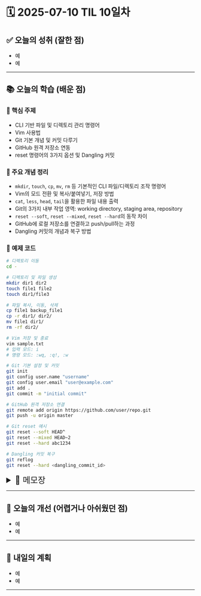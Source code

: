 # 🗓️ 2025-07-10 TIL 10일차

## ✅ 오늘의 성취 (잘한 점)

- 예
- 예

---

## 📚 오늘의 학습 (배운 점)

### 🔹 핵심 주제

- CLI 기반 파일 및 디렉토리 관리 명령어
- Vim 사용법
- Git 기본 개념 및 커밋 다루기
- GitHub 원격 저장소 연동
- reset 명령어의 3가지 옵션 및 Dangling 커밋

### 🔹 주요 개념 정리

- `mkdir`, `touch`, `cp`, `mv`, `rm` 등 기본적인 CLI 파일/디렉토리 조작 명령어
- Vim의 모드 전환 및 복사/붙여넣기, 저장 방법
- `cat`, `less`, `head`, `tail`을 활용한 파일 내용 출력
- Git의 3가지 내부 작업 영역: working directory, staging area, repository
- `reset --soft`, `reset --mixed`, `reset --hard`의 동작 차이
- GitHub에 로컬 저장소를 연결하고 push/pull하는 과정
- Dangling 커밋의 개념과 복구 방법

### 🔹 예제 코드

```bash
# 디렉토리 이동
cd -

# 디렉토리 및 파일 생성
mkdir dir1 dir2
touch file1 file2
touch dir1/file3

# 파일 복사, 이동, 삭제
cp file1 backup_file1
cp -r dir1/ dir2/
mv file1 dir1/
rm -rf dir2/

# Vim 저장 및 종료
vim sample.txt
# 입력 모드: i
# 명령 모드: :wq, :q!, :w

# Git 기본 설정 및 커밋
git init
git config user.name "username"
git config user.email "user@example.com"
git add .
git commit -m "initial commit"

# GitHub 원격 저장소 연결
git remote add origin https://github.com/user/repo.git
git push -u origin master

# Git reset 예시
git reset --soft HEAD^
git reset --mixed HEAD~2
git reset --hard abc1234

# Dangling 커밋 복구
git reflog
git reset --hard <dangling_commit_id>
```

<details>
<summary style="font-size: 22px;">📓 메모장</summary>

### 디렉토리와 파일

- `cd -` : 이전 디렉토리로 이동

---

## 디렉토리 만들기

- `mkdir 디렉토리명 디렉토리명 ... [경로]`
- `touch [하위디렉토리명/]파일명` : 파일의 마지막 접근시간/수정시간을 업데이트하는 명령어 (존재하지 않으면 파일을 생성함)

---

## CLI 텍스트 에디터

**Vim**

- `vim [파일명]`으로 진입 시 처음은 입력모드가 아님
- 네 가지 입력 모드 존재:

  - 일반: 커서 이동, 텍스트 붙여넣기, 작업 취소 (ESC)
  - 입력: 텍스트 입력 (`i`)
  - 비주얼: 텍스트 블록 지정, 복사 (`v`, `V`)
  - 명령: 저장 및 종료 (`:`)

---

## 복사, 잘라내기, 붙여넣기

- 커서를 원하는 라인으로 옮긴 후
- 비주얼 모드 진입 (`v` 또는 `V`)
- `y`: 복사 / `d`: 잘라내기
- `yy`, `dd`: 한 줄 복사/삭제
- `p`: 붙여넣기

---

## 저장 및 종료

- 명령모드 전환 후:

  - `:w` : 저장
  - `:q` : 종료
  - `:wq` : 저장 후 종료
  - `:q!` : 저장하지 않고 종료

---

## 파일 불러오기

- `cat 파일명` : 파일 간단히 보기
- `less 파일명` : 페이지 단위로 보기 (`f`, `b`, `G`, `g`)
- `head -n 5 파일명` : 처음 5줄
- `tail -n 5 파일명` : 마지막 5줄

---

## 파일/디렉토리 이동 및 이름 변경

- `mv 대상파일명 이동할파일명`
- 디렉토리가 없으면 이름 변경, 존재 시 내부로 이동됨
- 예: `mv A/B .` → B를 현재 위치로 이동
- 덮어쓰기 방지를 위해 `-i` 옵션 사용 가능

---

## 파일/디렉토리 복사

- `cp 복사할파일 대상위치`
- 디렉토리는 `-r` 옵션 필수
- `-i` : 덮어쓰기 확인

---

## 파일/디렉토리 삭제

- `rm 파일명` : 기본적으로 파일만 삭제
- 디렉토리 삭제는 `-r` 필수
- `-i`: 확인 / `-f`: 강제 삭제

**질문: -r 옵션이 필요한 이유?**

- `rm`, `cp`는 기본적으로 파일만 대상
- 디렉토리를 다룰 때는 `-r` 필요

**질문: `디렉토리명` vs `디렉토리명/`**

- `디렉토리명` : 디렉토리 자체
- `디렉토리명/` : 내부 내용만

---

## 외부 프로그램 설치

```bash
sudo apt update
sudo apt install 프로그램명

brew install 프로그램명
brew uninstall 프로그램명
rm -rf /설정파일경로
```

---

## 커맨드라인 팁

**WSL**: 리눅스 환경을 윈도우에서 손쉽게 사용 가능하며, 윈도우 파일 접근이 용이함

---

## Windows PowerShell

- 관리자 실행 → `Update-Help`로 도움말 업데이트
- `ls`는 `Get-ChildItem`의 별칭
- `man -Full ls` : 상세 정보
- `cat`, `mv`, `cp`, `rm`은 대부분 동일하나:

  - 덮어쓰기 필요 시 `-Force`
  - 폴더는 `-Recurse`

---

# Git

**기초**

- 버전 관리 + 협업 도구
- GitHub는 Git 저장소를 업로드하고 관리하는 플랫폼

**Git vs GitHub**

| Git                 | GitHub                  |
| ------------------- | ----------------------- |
| 로컬 버전 관리 도구 | 원격 저장소 제공 플랫폼 |

---

## Git 설정 및 초기화

```bash
git init
git config user.name "이름"
git config user.email "이메일"
```

---

## 커밋

- `.git` : 레포지토리 정보 저장
- `git add`로 staging 후 `git commit`
- 커밋 전 체크: 이메일/이름, 메시지, 파일 지정
- Git 내부 구조: working dir → staging → repository

**파일 상태**

| 상태      | 설명                                     |
| --------- | ---------------------------------------- |
| untracked | git 관리 대상 아님                       |
| tracked   | 추적 중 (staged / modified / unmodified) |

- `git reset 파일명` : staging에서 제외
- `git add .` : 전체 추가

---

## GitHub 시작

**토큰 발급 경로**

1. Profile > Settings > Developer Settings > Personal Access Token
2. Scopes에서 `repo` 체크
3. Generate

**원격 저장소 연결**

```bash
git remote add origin <url>
git push -u origin master
```

- push 권한은 Collaborator만 가능
- `git pull` : 원격 → 로컬
- `git clone <url>` : 복제

---

## README.md 꾸미기

- 마크다운 활용
- 링크: `[이름](url)`

---

## 커밋 다루기

- `git log` : 커밋 목록
- `git show` : 커밋 상세
- `git commit --amend` : 커밋 수정
- `git config alias.짭 '찐'` : alias 생성

**git diff vs git show**

| 명령어   | 설명                        |
| -------- | --------------------------- |
| git diff | 워킹 디렉토리 변경사항 비교 |
| git show | 커밋 정보 출력              |

---

## git reset

- HEAD 위치 변경: `HEAD^`, `HEAD~2`

**옵션별 동작**

| 옵션    | 설명         |
| ------- | ------------ |
| --soft  | staging 유지 |
| --mixed | staging 리셋 |
| --hard  | 전체 리셋    |

**Dangling 커밋**

- 참조 잃은 커밋
- `git reflog`, `git reset`, `git cherry-pick`, `git merge`로 복원 가능

**Q\&A**

- soft reset 후 다른 커밋 추가 → 이전 커밋은 dangling
- reset → 다른 커밋 → 이전 커밋 reset → 중간 커밋 dangling
- cherry-pick으로 필요한 커밋만 복원 가능

---

## 태깅

```bash
git tag <태그명> <커밋ID>
git tag # 전체 태그 출력
```

</details>

---

## 🧠 오늘의 개선 (어렵거나 아쉬웠던 점)

- 예
- 예

---

## 🚀 내일의 계획

- 예
- 예

---
